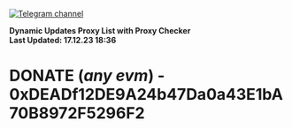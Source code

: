 [![Telegram channel](https://img.shields.io/endpoint?url=https://runkit.io/damiankrawczyk/telegram-badge/branches/master?url=https://t.me/n4z4v0d)](https://t.me/n4z4v0d) 

**Dynamic Updates Proxy List with Proxy Checker**  
**Last Updated: 17.12.23 18:36**

# DONATE (_any evm_) - 0xDEADf12DE9A24b47Da0a43E1bA70B8972F5296F2
